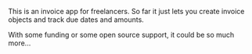 This is an invoice app for freelancers. So far it just lets you create invoice
objects and track due dates and amounts.

With some funding or some open source support, it could be so much more...
